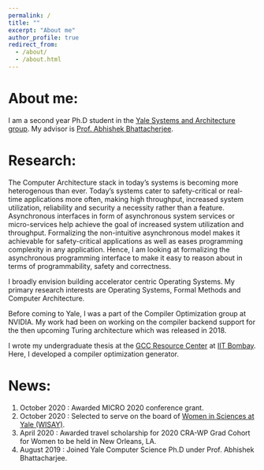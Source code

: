 ```yaml
---
permalink: /
title: ""
excerpt: "About me"
author_profile: true
redirect_from: 
  - /about/
  - /about.html
---
```


About me:
======
I am a second year Ph.D student in the [Yale Systems and Architecture group](https://ysarch.csl.yale.edu/). My advisor is [Prof. Abhishek Bhattacherjee](http://www.cs.yale.edu/homes/abhishek/).

Research:
=========
The Computer Architecture stack in today’s systems is becoming more heterogenous than ever. Today’s systems cater to safety-critical or real-time applications more often, making high throughput, increased system utilization, reliability and security a necessity rather than a feature. Asynchronous interfaces in form of asynchronous system services or micro-services help achieve the goal of increased system utilization and throughput. Formalizing the non-intuitive asynchronous model makes it achievable for safety-critical applications as well as eases programming complexity in any application. Hence, I am looking at formalizing the asynchronous programming interface to make it easy to reason about in terms of programmability, safety and correctness.

I broadly envision building accelerator centric Operating Systems. My primary research interests are Operating Systems, Formal Methods and Computer Architecture.

Before coming to Yale, I was a part of the Compiler Optimization group at NVIDIA. My work had been on working on the compiler backend support for the then upcoming Turing architecture which was released in 2018.

I wrote my undergraduate thesis at the [GCC Resource Center](http://www.cse.iitb.ac.in/grc/) at [IIT Bombay](http://www.iitb.ac.in/). Here, I developed a compiler optimization generator.

News:
=======
1. October 2020 : Awarded MICRO 2020 conference grant.
1. October 2020 : Selected to serve on the board of [Women in Sciences at Yale (WISAY)](https://wisay.sites.yale.edu/).
1. April 2020 : Awarded travel scholarship for 2020 CRA-WP Grad Cohort for Women to be held in New Orleans, LA.
1. August 2019 : Joined Yale Computer Science Ph.D under Prof. Abhishek Bhattacharjee.


